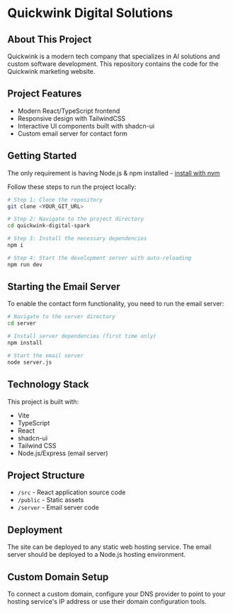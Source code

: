 # Quickwink Digital Solutions

## About This Project

Quickwink is a modern tech company that specializes in AI solutions and custom software development. This repository contains the code for the Quickwink marketing website.

## Project Features

- Modern React/TypeScript frontend
- Responsive design with TailwindCSS
- Interactive UI components built with shadcn-ui
- Custom email server for contact form

## Getting Started

The only requirement is having Node.js & npm installed - [install with nvm](https://github.com/nvm-sh/nvm#installing-and-updating)

Follow these steps to run the project locally:

```sh
# Step 1: Clone the repository
git clone <YOUR_GIT_URL>

# Step 2: Navigate to the project directory
cd quickwink-digital-spark

# Step 3: Install the necessary dependencies
npm i

# Step 4: Start the development server with auto-reloading
npm run dev
```

## Starting the Email Server

To enable the contact form functionality, you need to run the email server:

```sh
# Navigate to the server directory
cd server

# Install server dependencies (first time only)
npm install

# Start the email server
node server.js
```

## Technology Stack

This project is built with:

- Vite
- TypeScript
- React
- shadcn-ui
- Tailwind CSS
- Node.js/Express (email server)

## Project Structure

- `/src` - React application source code
- `/public` - Static assets
- `/server` - Email server code

## Deployment

The site can be deployed to any static web hosting service. The email server should be deployed to a Node.js hosting environment.

## Custom Domain Setup

To connect a custom domain, configure your DNS provider to point to your hosting service's IP address or use their domain configuration tools.
